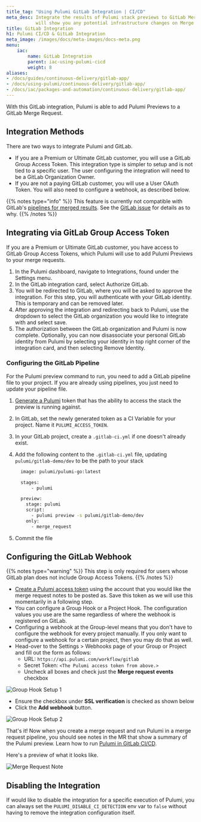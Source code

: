 ```yaml
---
title_tag: "Using Pulumi GitLab Integration | CI/CD"
meta_desc: Integrate the results of Pulumi stack previews to GitLab Merge Requests. It
           will show you any potential infrastructure changes on Merge Requests.
title: GitLab Integration
h1: Pulumi CI/CD & GitLab Integration
meta_image: /images/docs/meta-images/docs-meta.png
menu:
    iac:
        name: GitLab Integration
        parent: iac-using-pulumi-cicd
        weight: 8
aliases:
- /docs/guides/continuous-delivery/gitlab-app/
- /docs/using-pulumi/continuous-delivery/gitlab-app/
- /docs/iac/packages-and-automation/continuous-delivery/gitlab-app/
---
```


With this GitLab integration, Pulumi is able to add Pulumi Previews to a GitLab Merge Request.

## Integration Methods

There are two ways to integrate Pulumi and GitLab.

* If you are a Premium or Ultimate GitLab customer, you will use a GitLab Group Access Token. This integration type is simpler to setup and is not tied to a specific user. The user configuring the integration will need to be a GitLab Organization Owner.
* If you are not a paying GitLab customer, you will use a User OAuth Token. You will also need to configure a webhook, as described below.

{{% notes type="info" %}}
This feature is currently not compatible with GitLab's [pipelines for merged results](https://docs.gitlab.com/ee/ci/pipelines/merged_results_pipelines.html).
See the [GitLab issue](https://gitlab.com/gitlab-org/gitlab/-/issues/350086) for details as to why.
{{% /notes %}}

## Integrating via GitLab Group Access Token

If you are a Premium or Ultimate GitLab customer, you have access to GitLab Group Access Tokens, which Pulumi will use to add Pulumi Previews to your merge requests.

1. In the Pulumi dashboard, navigate to Integrations, found under the Settings menu.
2. In the GitLab integration card, select Authorize GitLab.
3. You will be redirected to GitLab, where you will be asked to approve the integration. For this step, you will authenticate with your GitLab identity. This is temporary and can be removed later.
4. After approving the integration and redirecting back to Pulumi, use the dropdown to select the GitLab organization you would like to integrate with and select save.
5. The authorization between the GitLab organization and Pulumi is now complete. Optionally, you can now disassociate your personal GitLab identity from Pulumi by selecting your identity in top right corner of the integration card, and then selecting Remove Identity.

### Configuring the GitLab Pipeline

For the Pulumi preview command to run, you need to add a GitLab pipeline file to your project. If you are already using pipelines, you just need to update your pipeline file.

1. [Generate a Pulumi](https://www.pulumi.com/docs/pulumi-cloud/access-management/access-tokens/) token that has the ability to access the stack the preview is running against.
2. In GitLab, set the newly generated token as a CI Variable for your project. Name it `PULUMI_ACCESS_TOKEN`.
3. In your GitLab project, create a `.gitlab-ci.yml` if one doesn't already exist.
4. Add the following content to the `.gitlab-ci.yml` file, updating `pulumi/gitlab-demo/dev` to be the path to your stack

    ```bash
      image: pulumi/pulumi-go:latest

      stages:
          - pulumi

      preview:
        stage: pulumi
        script:
          - pulumi preview -s pulumi/gitlab-demo/dev
        only:
          - merge_request

    ```
  
5. Commit the file

## Configuring the GitLab Webhook

{{% notes type="warning" %}}
This step is only required for users whose GitLab plan does not include Group Access Tokens.
{{% /notes %}}

* [Create a Pulumi access token](/docs/pulumi-cloud/accounts#access-tokens) using the account that you would like the merge request notes to be posted as. Save this token as we will use this momentarily in a following step.
* You can configure a Group Hook or a Project Hook. The configuration values you use are the same regardless of where the webhook is registered on GitLab.
* Configuring a webhook at the Group-level means that you don't have to configure the webhook for every project manually.
If you only want to configure a webhook for a certain project, then you may do that as well.
* Head-over to the Settings > Webhooks page of your Group or Project and fill out the form as follows:
  * URL: `https://api.pulumi.com/workflow/gitlab`
  * Secret Token: `<The Pulumi access token from above.>`
  * Uncheck all boxes and check just the **Merge request events** checkbox

![Group Hook Setup 1](/images/docs/guides/continuous-delivery/gitlab-app/group_hook_1.png)

* Ensure the checkbox under **SSL verification** is checked as shown below
* Click the **Add webhook** button.

![Group Hook Setup 2](/images/docs/guides/continuous-delivery/gitlab-app/group_hook_2.png)

That's it! Now when you create a merge request and run Pulumi in a merge request pipeline, you should see notes in the MR that show a summary of the Pulumi preview. Learn how to run [Pulumi in GitLab CI/CD](/docs/using-pulumi/continuous-delivery/gitlab-ci/).

Here's a preview of what it looks like.

![Merge Request Note](/images/docs/guides/continuous-delivery/gitlab-app/merge_request_note.png)

## Disabling the Integration

If would like to disable the integration for a specific execution of Pulumi,
you can always set the `PULUMI_DISABLE_CI_DETECTION` env var to `false` without having to remove
the integration configuration itself.
